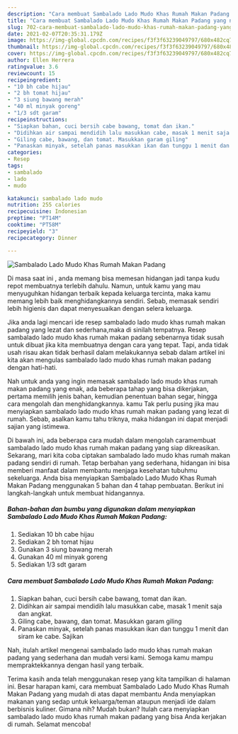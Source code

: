 ```yaml
---
description: "Cara membuat Sambalado Lado Mudo Khas Rumah Makan Padang yang nikmat Untuk Jualan"
title: "Cara membuat Sambalado Lado Mudo Khas Rumah Makan Padang yang nikmat Untuk Jualan"
slug: 702-cara-membuat-sambalado-lado-mudo-khas-rumah-makan-padang-yang-nikmat-untuk-jualan
date: 2021-02-07T20:35:31.179Z
image: https://img-global.cpcdn.com/recipes/f3f3f63239049797/680x482cq70/sambalado-lado-mudo-khas-rumah-makan-padang-foto-resep-utama.jpg
thumbnail: https://img-global.cpcdn.com/recipes/f3f3f63239049797/680x482cq70/sambalado-lado-mudo-khas-rumah-makan-padang-foto-resep-utama.jpg
cover: https://img-global.cpcdn.com/recipes/f3f3f63239049797/680x482cq70/sambalado-lado-mudo-khas-rumah-makan-padang-foto-resep-utama.jpg
author: Ellen Herrera
ratingvalue: 3.6
reviewcount: 15
recipeingredient:
- "10 bh cabe hijau"
- "2 bh tomat hijau"
- "3 siung bawang merah"
- "40 ml minyak goreng"
- "1/3 sdt garam"
recipeinstructions:
- "Siapkan bahan, cuci bersih cabe bawang, tomat dan ikan."
- "Didihkan air sampai mendidih lalu masukkan cabe, masak 1 menit saja dan angkat."
- "Giling cabe, bawang, dan tomat. Masukkan garam giling"
- "Panaskan minyak, setelah panas masukkan ikan dan tunggu 1 menit dan siram ke cabe. Sajikan"
categories:
- Resep
tags:
- sambalado
- lado
- mudo

katakunci: sambalado lado mudo 
nutrition: 255 calories
recipecuisine: Indonesian
preptime: "PT14M"
cooktime: "PT58M"
recipeyield: "3"
recipecategory: Dinner

---
```



![Sambalado Lado Mudo Khas Rumah Makan Padang](https://img-global.cpcdn.com/recipes/f3f3f63239049797/680x482cq70/sambalado-lado-mudo-khas-rumah-makan-padang-foto-resep-utama.jpg)

Di masa  saat ini , anda memang bisa memesan hidangan jadi tanpa kudu repot membuatnya terlebih dahulu. Namun, untuk kamu yang mau menyuguhkan hidangan terbaik kepada keluarga tercinta, maka kamu memang lebih baik menghidangkannya sendiri. Sebab, memasak sendiri lebih higienis dan dapat menyesuaikan dengan selera keluarga.

Jika anda lagi mencari ide resep sambalado lado mudo khas rumah makan padang yang lezat dan sederhana,maka di sinilah tempatnya. Resep sambalado lado mudo khas rumah makan padang  sebenarnya tidak susah untuk dibuat jika kita membuatnya dengan cara yang tepat. Tapi, anda tidak usah risau akan tidak berhasil dalam melakukannya 
sebab dalam artikel ini kita akan mengulas sambalado lado mudo khas rumah makan padang dengan hati-hati.  



Nah untuk anda yang ingin memasak sambalado lado mudo khas rumah makan padang yang enak, ada beberapa tahap yang bisa dikerjakan, pertama memilih jenis bahan, kemudian penentuan bahan segar, hingga cara mengolah dan menghidangkannya. kamu Tak perlu pusing jika mau menyiapkan sambalado lado mudo khas rumah makan padang yang lezat di rumah. Sebab, asalkan kamu  tahu triknya, maka hidangan ini dapat menjadi sajian yang istimewa.

Di bawah ini, ada beberapa cara mudah dalam mengolah caramembuat sambalado lado mudo khas rumah makan padang yang siap dikreasikan. Sekarang, mari kita coba ciptakan sambalado lado mudo khas rumah makan padang sendiri di rumah. Tetap berbahan yang sederhana, hidangan ini bisa memberi manfaat dalam membantu menjaga kesehatan tubuhmu sekeluarga. Anda bisa menyiapkan Sambalado Lado Mudo Khas Rumah Makan Padang menggunakan 5 bahan dan 4 tahap pembuatan. Berikut ini langkah-langkah untuk membuat hidangannya.

<!--inarticleads1-->

##### Bahan-bahan dan bumbu yang digunakan dalam menyiapkan Sambalado Lado Mudo Khas Rumah Makan Padang:

1. Sediakan 10 bh cabe hijau
1. Sediakan 2 bh tomat hijau
1. Gunakan 3 siung bawang merah
1. Gunakan 40 ml minyak goreng
1. Sediakan 1/3 sdt garam




<!--inarticleads2-->

##### Cara membuat Sambalado Lado Mudo Khas Rumah Makan Padang:

1. Siapkan bahan, cuci bersih cabe bawang, tomat dan ikan.
1. Didihkan air sampai mendidih lalu masukkan cabe, masak 1 menit saja dan angkat.
1. Giling cabe, bawang, dan tomat. Masukkan garam giling
1. Panaskan minyak, setelah panas masukkan ikan dan tunggu 1 menit dan siram ke cabe. Sajikan




Nah, itulah artikel mengenai  sambalado lado mudo khas rumah makan padang  yang sederhana dan mudah versi kami. Semoga kamu mampu mempraktekkannya dengan hasil yang terbaik. 

Terima kasih anda telah menggunakan resep yang kita tampilkan di halaman ini. Besar harapan kami, cara membuat  Sambalado Lado Mudo Khas Rumah Makan Padang yang mudah di atas dapat membantu Anda menyiapkan makanan yang sedap untuk keluarga/teman ataupun menjadi ide dalam berbisnis kuliner. Gimana nih? Mudah bukan? Itulah cara menyiapkan sambalado lado mudo khas rumah makan padang yang bisa Anda kerjakan di rumah. Selamat mencoba!

